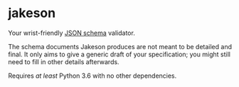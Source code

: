 # jakeson

Your wrist-friendly [JSON schema](https://json-schema.org/) validator.

The schema documents Jakeson produces are not meant to be detailed and final.
It only aims to give a generic draft of your specification; you might still need
to fill in other details afterwards.

Requires _at least_ Python 3.6 with no other dependencies.
